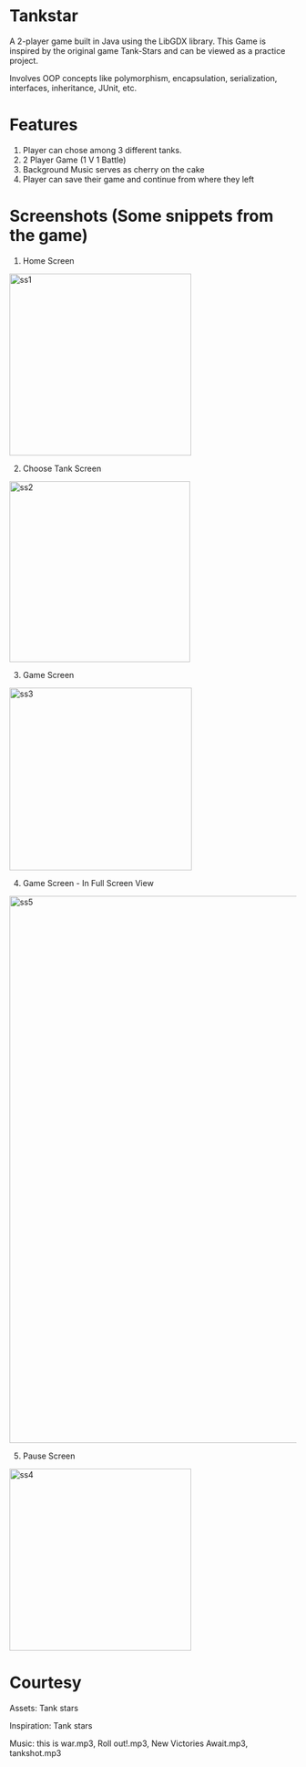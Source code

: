 # Tankstar
A 2-player game built in Java using the LibGDX library.
This Game is inspired by the original game Tank-Stars and can be viewed as a practice project.

Involves OOP concepts like polymorphism, encapsulation, serialization, interfaces, inheritance, JUnit, etc.

#  Features
1. Player can chose among 3 different tanks.
2. 2 Player Game (1 V 1 Battle)
3. Background Music serves as cherry on the cake
4. Player can save their game and continue from where they left

# Screenshots (Some snippets from the game)
1. Home Screen
<img width="319" alt="ss1" src="https://github.com/krishna21058/Tank-Stars/assets/108231417/c02d9b58-021c-4f7c-becd-2de2f5ff1c0d">

2. Choose Tank Screen
<img width="317" alt="ss2" src="https://github.com/krishna21058/Tank-Stars/assets/108231417/20dd125a-7ca0-4b19-a269-aa00ae916400">

3. Game Screen

<img width="320" alt="ss3" src="https://github.com/krishna21058/Tank-Stars/assets/108231417/b2abd100-7e82-41c4-9f31-2b4c0e1f8bb0">

4. Game Screen - In Full Screen View
<img width="959" alt="ss5" src="https://github.com/krishna21058/Tank-Stars/assets/108231417/e22cfba7-5e3e-4c21-b311-689e2a117763">

5. Pause Screen
<img width="319" alt="ss4" src="https://github.com/krishna21058/Tank-Stars/assets/108231417/8f82b173-3ee2-455d-9eff-003a36988700">


# Courtesy
Assets: Tank stars

Inspiration: Tank stars

Music: this is war.mp3,
Roll out!.mp3,
New Victories Await.mp3,
tankshot.mp3

